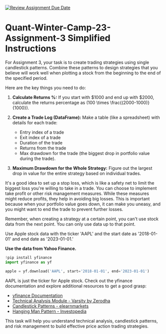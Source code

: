 [![Review Assignment Due Date](https://classroom.github.com/assets/deadline-readme-button-24ddc0f5d75046c5622901739e7c5dd533143b0c8e959d652212380cedb1ea36.svg)](https://classroom.github.com/a/q-TlD3Pt)
# Quant-Winter-Camp-23-Assignment-3 Simplified Instructions

For Assignment 3, your task is to create trading strategies using single candlestick patterns. Combine these patterns to design strategies that you believe will work well when plotting a stock from the beginning to the end of the specified period.

Here are the key things you need to do:

1. **Calculate Returns %:**
   If you start with $1000 and end up with $2000, calculate the returns percentage as \(100 \times \frac{(2000-1000)}{1000}\).

2. **Create a Trade Log (DataFrame):**
   Make a table (like a spreadsheet) with details for each trade:
    - Entry index of a trade
    - Exit index of a trade
    - Duration of the trade
    - Returns from the trade
    - Max drawdown for the trade (the biggest drop in portfolio value during the trade).

3. **Maximum Drawdown for the Whole Strategy:**
   Figure out the largest drop in value for the entire strategy based on individual trades.

It's a good idea to set up a stop loss, which is like a safety net to limit the biggest loss you're willing to take in a trade. You can choose to implement take profit or other risk management measures. While these measures might reduce profits, they help in avoiding big losses. This is important because when your portfolio value goes down, it can make you uneasy, and you might want to end the trade to prevent further losses.

Remember, when creating a strategy at a certain point, you can't use stock data from the next point. You can only use data up to that point.

Use Apple stock data with the ticker 'AAPL' and the start date as '2018-01-01' and end date as '2023-01-01.'

**Use the data from Yahoo Finance.**

```python
!pip install yfinance
import yfinance as yf

apple = yf.download('AAPL', start='2018-01-01', end='2023-01-01')
```

AAPL is just the ticker for Apple stock. Check out the yfinance documentation and explore additional resources to get a good grasp:

- [yfinance Documentation](https://pypi.org/project/yfinance/)
- [Technical Analysis Module - Varsity by Zerodha](https://zerodha.com/varsity/module/technical-analysis/)
- [Candlestick Patterns - elearnmarkets](https://blog.elearnmarkets.com/spinning-tops-and-doji/)
- [Hanging Man Pattern - Investopedia](https://www.investopedia.com/terms/h/hangingman.asp)

This task will help you understand technical analysis, candlestick patterns, and risk management to build effective price action trading strategies.
